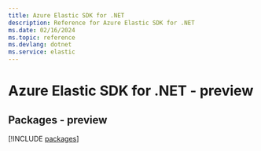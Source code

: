 ```yaml
---
title: Azure Elastic SDK for .NET
description: Reference for Azure Elastic SDK for .NET
ms.date: 02/16/2024
ms.topic: reference
ms.devlang: dotnet
ms.service: elastic
---
```

# Azure Elastic SDK for .NET - preview
## Packages - preview
[!INCLUDE [packages](elastic-index.md)]